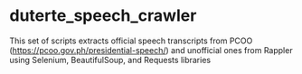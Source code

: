 # duterte_speech_crawler
This set of scripts extracts official speech transcripts from PCOO (https://pcoo.gov.ph/presidential-speech/) and unofficial ones from Rappler using Selenium, BeautifulSoup, and Requests libraries
